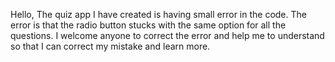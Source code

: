 Hello,
The quiz app I have created is having small error in the code. The error is that the radio button stucks with the same option for all the questions. I welcome anyone to correct the error and help me to understand so that I can correct my mistake and learn more.      
